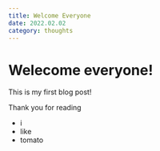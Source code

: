 ```yaml
---
title: Welcome Everyone
date: 2022.02.02
category: thoughts
---
```


# Welecome everyone!

This is my first blog post!

Thank you for reading

- i
- like
- tomato
